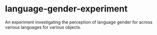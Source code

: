 # language-gender-experiment
An experiment investigating the perception of language gender for across various languages for various objects.
